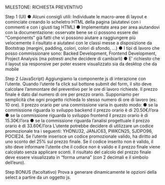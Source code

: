 MILESTONE: RICHIESTA PREVENTIVO

Step 1 (UI)
● Alcuni consigli utili:
Individuate le macro-aree di layout e cominciate creando lo scheletro HTML della
pagina (aiutatevi con i commenti <!-- --> e con i giusti tag HTML)
● Implementate area per area aiutandovi con la documentazione: osservate bene se ci
possono essere dei “Components” già fatti che vi possono aiutare a raggiungere più
velocemente il risultato e aiutatevi con le classi messe a disposizione da Bootstrap
(margini, padding, colori, colori di sfondo, ...)
● I tipi di lavoro che posso commissionare sono: Backed Development, Frontend
Development, Project Analysis (ma potresti anche decidere di cambiarli)
● E’ richiesto che il layout sia responsive per poter essere visualizzato sia da desktop
che da mobile

Step 2 (JavaScript)
Aggiungiamo la componente js di interazione con l’utente.
Quando l’utente fa click sul bottone submit del form, il sito deve calcolare l’ammontare del
preventivo per le ore di lavoro richieste.
Il prezzo finale è dato dal numero di ore per prezzo orario. Supponiamo per semplicità che
ogni progetto richieda lo stesso numero di ore di lavoro (es: 10 ore).
Il prezzo orario per una commissione varia in questo modo:
● se la commissione riguarda lo sviluppo backend il prezzo orario è di 20.50€/l’ora
● se la commissione riguarda lo sviluppo frontend il prezzo orario è di 15.30€/l’ora
● se la commissione riguarda l’analisi progettuale il prezzo orario è di 33.60€/l’ora
L’utente potrebbe decidere di utilizzare un codice promozionale tra i seguenti: YHDNU32,
JANJC63, PWKCN25, SJDPO96, POCIE24.
Se l’utente inserisce un codice promozionale valido, ha diritto ad uno sconto del 25% sul
prezzo finale. Se il codice inserito non è valido, il sito deve informare l’utente che il codice
non è valido e il prezzo finale viene calcolato senza applicare sconti.
Il risultato del calcolo del prezzo finale deve essere visualizzato in “forma umana” (con 2
decimali e il simbolo dell’euro).

Step BONUS (facoltativo)
Prova a generare dinamicamente le opzioni della select a partire da un oggetto js.